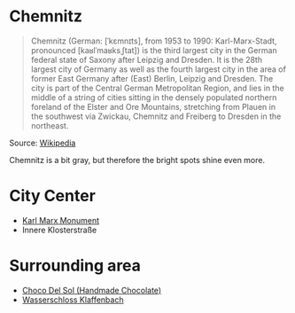 # Chemnitz

> Chemnitz (German: [ˈkɛmnɪts], from 1953 to 1990: Karl-Marx-Stadt, pronounced [kaʁlˈmaʁksˌʃtat]) is the third largest city in the German federal state of Saxony after Leipzig and Dresden. It is the 28th largest city of Germany as well as the fourth largest city in the area of former East Germany after (East) Berlin, Leipzig and Dresden. The city is part of the Central German Metropolitan Region, and lies in the middle of a string of cities sitting in the densely populated northern foreland of the Elster and Ore Mountains, stretching from Plauen in the southwest via Zwickau, Chemnitz and Freiberg to Dresden in the northeast.

Source: [Wikipedia](https://en.wikipedia.org/wiki/Chemnitz)

Chemnitz is a bit gray, but therefore the bright spots shine even more.

# City Center
* [Karl Marx Monument](https://en.wikipedia.org/wiki/Karl_Marx_Monument)
* Innere Klosterstraße

# Surrounding area

* [Choco Del Sol (Handmade Chocolate)](https://chocodelsol.com/)
* [Wasserschloss Klaffenbach](https://de.wikipedia.org/wiki/Wasserschloss_Klaffenbach)


